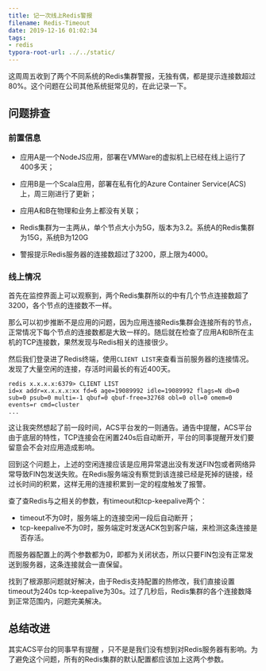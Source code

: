```yaml
---
title: 记一次线上Redis警报
filename: Redis-Timeout
date: 2019-12-16 01:02:34
tags:
- redis
typora-root-url: ../../static/
---
```


这周周五收到了两个不同系统的Redis集群警报，无独有偶，都是提示连接数超过80%。这个问题在公司其他系统挺常见的，在此记录一下。

<!--more-->

## 问题排查

### 前置信息

- 应用A是一个NodeJS应用，部署在VMWare的虚拟机上已经在线上运行了400多天；

- 应用B是一个Scala应用，部署在私有化的Azure Container Service(ACS)上，周三刚进行了更新；

- 应用A和B在物理和业务上都没有关联；

- Redis集群为一主两从，单个节点大小为5G，版本为3.2。系统A的Redis集群为15G，系统B为120G

- 警报提示Redis服务器的连接数超过了3200，原上限为4000。

### 线上情况

首先在监控界面上可以观察到，两个Redis集群所以的中有几个节点连接数超了3200，各个节点的连接数不一样。

那么可以初步推断不是应用的问题，因为应用连接Redis集群会连接所有的节点，正常情况下每个节点的连接数都是大致一样的。随后就在检查了应用A和B所在主机的TCP连接数，果然发现与Redis相关的连接很少。

然后我们登录进了Redis终端，使用`CLIENT LIST`来查看当前服务器的连接情况。发现了大量空闲的连接，存活时间最长的有近400天。

```plain
redis x.x.x.x:6379> CLIENT LIST
id=x addr=x.x.x.x:xx fd=6 age=19089992 idle=19089992 flags=N db=0 sub=0 psub=0 multi=-1 qbuf=0 qbuf-free=32768 obl=0 oll=0 omem=0 events=r cmd=cluster
...
```

这让我突然想起了前一段时间，ACS平台发的一则通告。通告中提醒，ACS平台由于底层的特性，TCP连接会在闲置240s后自动断开，平台的同事提醒开发们要留意会不会对应用造成影响。

回到这个问题上，上述的空闲连接应该是应用异常退出没有发送FIN包或者网络异常导致FIN包发送失败。在Redis服务端没有察觉到该连接已经是死掉的链接，经过长时间的积累，这样无用的连接积累到一定的程度触发了报警。

查了查Redis与之相关的参数，有timeout和tcp-keepalive两个：

- timeout不为0时，服务端上的连接空闲一段后自动断开；
- tcp-keepalive不为0时，服务端定时发送ACK包到客户端，来检测这条连接是否存活。

而服务器配置上的两个参数都为0，即都为关闭状态，所以只要FIN包没有正常发送到服务器，这条连接就会一直保留。

找到了根源那问题就好解决，由于Redis支持配置的热修改，我们直接设置timeout为240s tcp-keepalive为30s。过了几秒后，Redis集群的各个连接数降到正常范围内，问题完美解决。

## 总结改进

其实ACS平台的同事早有提醒 ，只不是是我们没有想到对Redis服务器有影响。为了避免这个问题，所有的Redis集群的默认配置都应该加上这两个参数。
